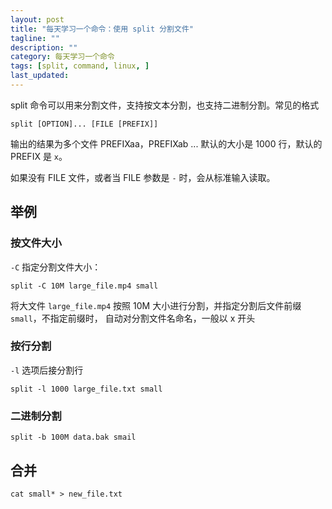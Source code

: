```yaml
---
layout: post
title: "每天学习一个命令：使用 split 分割文件"
tagline: ""
description: ""
category: 每天学习一个命令
tags: [split, command, linux, ]
last_updated:
---
```


split 命令可以用来分割文件，支持按文本分割，也支持二进制分割。常见的格式

    split [OPTION]... [FILE [PREFIX]]

输出的结果为多个文件 PREFIXaa，PREFIXab ...  默认的大小是 1000 行，默认的 PREFIX 是 `x`。

如果没有 FILE 文件，或者当 FILE 参数是 `-` 时，会从标准输入读取。

## 举例

### 按文件大小
`-C` 指定分割文件大小：

    split -C 10M large_file.mp4 small

将大文件 `large_file.mp4` 按照 10M 大小进行分割，并指定分割后文件前缀 `small`，不指定前缀时， 自动对分割文件名命名，一般以 x 开头

### 按行分割
`-l` 选项后接分割行

    split -l 1000 large_file.txt small

### 二进制分割

    split -b 100M data.bak smail

## 合并

    cat small* > new_file.txt




